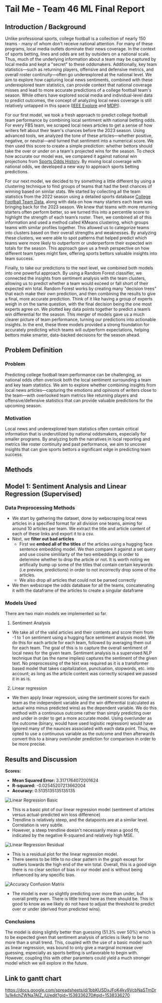 # Tail Me - Team 46 ML Final Report

## Introduction / Background

Unlike professional sports, college football is a collection of nearly 150 teams - many of whom don't receive national attention. For many of these programs, local media outlets dominate their news coverage. In the context of sports betting, lines and odds are set by outsiders on a national scale. Thus, much of the underlying information about a team may be captured by local media and kept a "secret" to these oddsmakers. Additionally, key team statistics—such as returning players, offensive and defensive metrics, and overall roster continuity—often go underexplored at the national level. We aim to explore how capturing local news sentiments, combined with these underexplored team statistics, can provide context that national coverage misses and lead to more accurate predictions of a college football team's season. While others have explored social media and individual-level data to predict outcomes, the concept of analyzing local news coverage is still relatively untapped in this space ([IEEE Explore](https://ieeexplore.ieee.org/document/8530517) and [MDPI](https://www.mdpi.com/2624-831X/1/2/14)).

For our first model, we took a fresh approach to predict college football team performance by combining local sentiment with national betting odds. For every FBS team, we scraped local news articles to get a sense of how writers felt about their team's chances before the 2023 season. Using advanced tools, we analyzed the tone of these articles—whether positive, negative, or neutral—and turned that sentiment into a numerical score. We then used this score to create a simple prediction: whether bettors should take the over or under on a team's projected wins for the season. To check how accurate our model was, we compared it against national win projections from [Sports Odds History](https://www.sportsoddshistory.com/cfb-win/?y=2023&sa=cfb&t=win&o=t). By mixing local coverage with national odds, we developed a new way to approach sports betting predictions.


For our next model, we decided to try something a little different by using a clustering technique to find groups of teams that had the best chances of winning based on similar stats. We started by collecting all the team statistics from the 2022 season using a detailed sports database [College Football Team Data](https://www.sports-reference.com/cfb/years/2022-team-offense.html), along with data on how many starters each team was bringing back for the 2023 season. We knew that teams with more returning starters often perform better, so we turned this into a percentile score to highlight the strength of each team’s roster. Then, we combined all of this information and used a method called KMeans clustering, which groups teams with similar profiles together. This allowed us to categorize teams into clusters based on their overall strengths and weaknesses. By analyzing these clusters, we were able to spot patterns that helped predict which teams were more likely to outperform or underperform their expected win totals for the season. This approach gave us a fresh perspective on how different team types might fare, offering sports bettors valuable insights into team success.


Finally, to take our predictions to the next level, we combined both models into one powerful approach. By using a Random Forest classifier, we connected the insights from sentiment analysis with the team clusters, allowing us to predict whether a team would exceed or fall short of their expected win total. Random Forest works by creating many "decision trees" that each make their own prediction, and then combining the results to give a final, more accurate prediction. Think of it like having a group of experts weigh in on the same question, with the final decision being the one most experts agree on. We plotted key data points together to predict a team’s win differential for the season. This merger of models gave us a much clearer picture of team performance, turning our predictions into actionable insights. In the end, these three models provided a strong foundation for accurately predicting which teams will outperform expectations, helping bettors make smarter, data-backed decisions for the season ahead.

## Problem Definition
### Problem
Predicting college football team performance can be challenging, as national odds often overlook both the local sentiment surrounding a team and key team statistics. We aim to explore whether combining insights from local news articles—capturing the emotions and opinions of writers close to the team—with overlooked team metrics like returning players and offensive/defensive statistics that can provide valuable predictions for the upcoming season.

### Motivation
Local news and underexplored team statistics often contain critical information that is underutilized by national oddsmakers, especially for smaller programs. By analyzing both the narratives in local reporting and metrics like roster continuity and past performance, we aim to uncover insights that can give sports bettors a significant edge in predicting team success.

## Methods
## Model 1: Sentiment Analysis and Linear Regression (Supervised)
### Data Preprocessing Methods
- We start by gathering the dataset, done by webscraping local news articles in a specified format for all division one teams, aiming for around 10 articles per team. We extract the title and article content of each of these links and export it to a csv.
- Next, we **filter out bad articles**
  *   First we **embed all of the titles** of the articles using a hugging face sentence embedding model. We then compare it against a set query and use cosine simililarty of the two embeddings in order to determine whether to drop the article or not. It is worth noting we artifically bump up some of the titles that contain certain keywords (i.e preview, predictions) in order to not incorrectly drop some of the articles.
  *   We also drop all articles that could not be parsed correctly
 - We then webscrape the odds database for all the teams, concatenating it with the dataframe of the articles to create a singular dataframe

### Models Used
There are two main models we implemented so far.
1. Sentiment Analysis
- We take all of the valid articles and their contents and score them from -1 to 1 on sentiment using a hugging face sentiment analysis model. We do this for each article for each team, followed by averaging them out for each team. The goal of this is to capture the overall sentiment of local news for the given team. Sentiment analysis is a supervised NLP technique that (as the name implies) captures the sentiment of the given text. No preprocessing of the text was required as it is a transformer based model that takes capitalization, punctuation, stopwords, etc. into account; as long as the article content was correctly scraped we passed it in as is. 
2. Linear regression
- We then apply linear regression, using the sentiment scores for each team as the independent variable and the win differential (calculated as actual wins minus predicted wins) as the dependent variable. We do this method with a continuous outcome rather than simply predicting over and under in order to get a more accurate model. Using over/under as the outcome (binary, would have used logisitic regression) would have ignored many of the naunces associated with each data point. Thus, we opted to use a continuous variable as the outcome and then afterwards convert this to a binary over/under prediction for comparison in order to be more precise.


## Results and Discussion

**Scores:**
- **Mean Squared Error:** 3.3171764072001624
- **R-squared:** -0.02545207213662004
- **Accuracy:** 0.5135135135135135

![Linear Regression Basic](linear_regression_basic.png)
- This is a basic plot of our linear regression model (sentiment of articles versus actual-predicted win loss difference)
- Trendline is relatively steep, and the datapoints are at a similar level. Correlation is very subtle.
- However, a steep trendline doesn't necessarily mean a good fit, indicated by the negative R-squared and relatively high MSE.

![Linear Regression Residual](linear_regression_residual.png)
- This is a residual plot for the linear regression model.
- There seems to be little to no clear pattern in the graph except for outliers towards the high end of the win total. Overall, this is a good sign there is no clear section of bias in our model and is without being influenced by any specific bias.

![Accuracy Confusion Matrix](accuracy_confusion_matrix.png)
- The model is ever so slightly predicting over more than under, but overall pretty even. There is little trend here as there should be. This is good to know as we likely do not have to adjust the threshold to predict over or under (derived from predicted wins).

### Conclusions
The model is doing slightly better than guessing (51.3% over 50%) which is to be expected given that sentiment analysis of articles is likely to be no more than a small trend. This, coupled with the use of a basic model such as linear regression, was bound to only give a marginal increase over guessing, especially as sports betting is unfavorable to begin with. However, coupling this with other paramters could yield a much stronger model which we will explore in the future.

## Link to gantt chart
https://docs.google.com/spreadsheets/d/1bbKUSDxJFoK4ky9VcbNaSTmDr1u1k4chZWNa7AIZ_jU/edit?gid=1538336270#gid=1538336270


